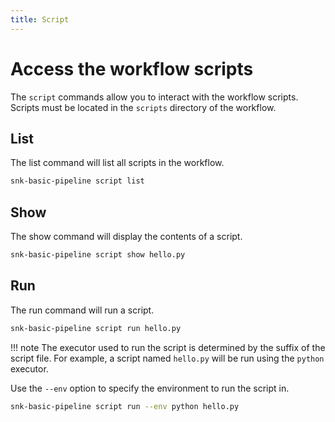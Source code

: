 ```yaml
---
title: Script
---
```


# Access the workflow scripts

The `script` commands allow you to interact with the workflow scripts. Scripts must be located in the `scripts` directory of the workflow.

## List

The list command will list all scripts in the workflow.

```bash
snk-basic-pipeline script list
```

## Show

The show command will display the contents of a script.

```bash
snk-basic-pipeline script show hello.py
```

## Run

The run command will run a script.

```bash
snk-basic-pipeline script run hello.py
```

!!! note
    The executor used to run the script is determined by the suffix of the script file. For example, a script named `hello.py` will be run using the `python` executor.

Use the `--env` option to specify the environment to run the script in.

```bash
snk-basic-pipeline script run --env python hello.py
```

